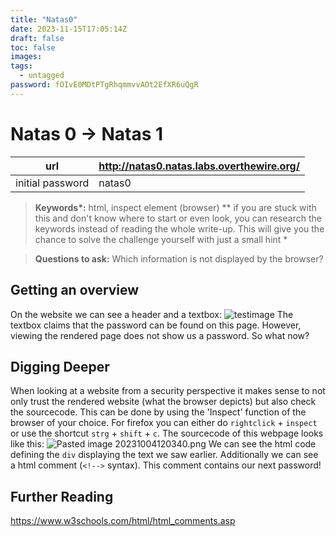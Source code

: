 ```yaml
---
title: "Natas0"
date: 2023-11-15T17:05:14Z
draft: false
toc: false
images:
tags: 
  - untagged
password: fOIvE0MDtPTgRhqmmvvAOt2EfXR6uQgR
---
```

# Natas 0 -> Natas 1

| url |http://natas0.natas.labs.overthewire.org/|
| ---| --|
| initial password | natas0 |

> **Keywords\*:** html, inspect element (browser)
> *\*  if you are stuck with this and don't know where to start or even look, you can research the keywords instead of reading the whole write-up. This will give you the chance to solve the challenge yourself with just a small hint *

> **Questions to ask:**
> Which information is not displayed by the browser?

## Getting an overview
On the website we can see a header and a textbox:
![testimage](/natas0_first_screenshot.png)
The textbox claims that the password can be found on this page. However, viewing the rendered page does not show us a password.
So what now?

## Digging Deeper
When looking at a website from a security perspective it makes sense to not only trust the rendered website (what the browser depicts) but also check the sourcecode. This can be done by using the 'Inspect' function of the browser of your choice. For firefox you can either do  `rightclick` + `inspect`  or use the shortcut `strg` + `shift` + `c`.
The sourcecode of this webpage looks like this:
![Pasted image 20231004120340.png](/Pasted%20image%2020231004120340.png)
We can see the html code defining the `div` displaying the text we saw earlier. Additionally we can see a html comment (`<!-->` syntax). This comment contains our next password!

## Further Reading
https://www.w3schools.com/html/html_comments.asp
